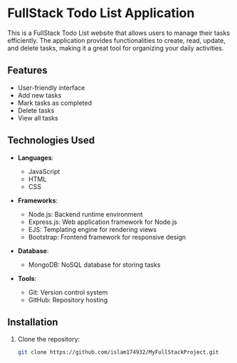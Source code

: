 # FullStack Todo List Application

This is a FullStack Todo List website that allows users to manage their tasks efficiently. The application provides functionalities to create, read, update, and delete tasks, making it a great tool for organizing your daily activities.

## Features
- User-friendly interface
- Add new tasks
- Mark tasks as completed
- Delete tasks
- View all tasks

## Technologies Used
- **Languages**:
  - JavaScript
  - HTML
  - CSS

- **Frameworks**:
  - Node.js: Backend runtime environment
  - Express.js: Web application framework for Node.js
  - EJS: Templating engine for rendering views
  - Bootstrap: Frontend framework for responsive design

- **Database**:
  - MongoDB: NoSQL database for storing tasks

- **Tools**:
  - Git: Version control system
  - GitHub: Repository hosting

## Installation
1. Clone the repository:
   ```bash
   git clone https://github.com/islam174932/MyFullStackProject.git

